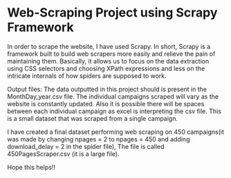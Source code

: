 # Web-Scraping Project using Scrapy Framework

In order to scrape the website, I have used Scrapy. In short, Scrapy is a framework built to build web scrapers more easily and relieve the pain of maintaining them. Basically, it allows us to focus on the data extraction using CSS selectors and choosing XPath expressions and less on the intricate internals of how spiders are supposed to work. 

Output files:
The data outputted in this project should is present in the MonthDay_year.csv file. The individual campaigns scraped will vary as the website is constantly updated. Also it is possible there will be spaces between each individual campaign as excel is interpreting the csv file. This is a small dataset that was scraped from a single campaign. 

I have created a final dataset performing web scraping on 450 campaigns(it was made by changing npages = 2 to npages = 450 and adding download_delay = 2 in the spider file), The file is called 450PagesScraper.csv (it is a large file).

Hope this helps!!
